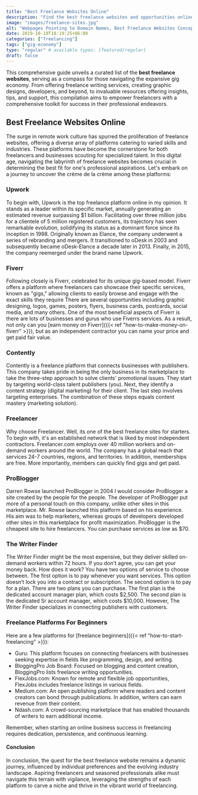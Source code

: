 ```yaml
---
title: "Best Freelance Websites Online"
description: "Find the best freelance websites and opportunities online. Explore platforms like Upwork, Fiverr, Freelancer and more."
image: "images/freelance-sites.jpg"
alt: "Webpages Pointing to Domain Names, Best Freelance Websites Concept."
date: 2019-10-10T18:19:25+06:00
categories: ["freelancing"]
tags: ["gig-economy"]
type: "regular" # available types: [featured/regular]
draft: false
---
```


This comprehensive guide unveils a curated list of the **best freelance websites**, serving as a compass for those navigating the expansive gig economy. From offering freelance writing services, creating graphic designs, developers, and beyond, to invaluable resources offering insights, tips, and support, this compilation aims to empower freelancers with a comprehensive toolkit for success in their professional endeavors.
## Best Freelance Websites Online
The surge in remote work culture has spurred the proliferation of freelance websites, offering a diverse array of platforms catering to varied skills and industries. These platforms have become the cornerstone for both freelancers and businesses scouting for specialized talent. In this digital age, navigating the labyrinth of freelance websites becomes crucial in determining the best fit for one's professional aspirations. Let's embark on a journey to uncover the crème de la crème among these platforms:
### Upwork
To begin with, Upwork is the top freelance platform online in my opinion. It stands as a leader within its specific market, annually generating an estimated revenue surpassing $1 billion. Facilitating over three million jobs for a clientele of 5 million registered customers, its trajectory has seen remarkable evolution, solidifying its status as a dominant force since its inception in 1998. Originally known as Elance, the company underwent a series of rebranding and mergers. It transitioned to oDesk in 2003 and subsequently became oDesk-Elance a decade later in 2013. Finally, in 2015, the company reemerged under the brand name Upwork.
### Fiverr
Following closely is Fiverr, celebrated for its unique gig-based model. Fiverr offers a platform where freelancers can showcase their specific services, known as "gigs," allowing clients to easily browse and engage with the exact skills they require There are several opportunities including graphic designing, logos, games, posters, flyers, business cards, postcards, social media, and many others. One of the most beneficial aspects of Fiverr is there are lots of businesses and gurus who use Fiverrs services. As a result, not only can you [earn money on Fiverr]({{< ref "how-to-make-money-on-fiverr" >}}), but as an independent contractor you can name your price and get paid fair value.
### Contently
Contently is a freelance platform that connects businesses with publishers. This company takes pride in being the only business in its marketplace to take the three-step approach to solve clients' promotional issues. They start by targeting world-class talent publishers (you). Next, they identify a content strategy (digital marketing) for their client. The last step involves targeting enterprises. The combination of these steps equals content mastery (marketing solution).
### Freelancer
Why choose Freelancer. Well, its one of the best freelance sites for starters. To begin with, it's an established network that is liked by most independent contractors. Freelancer.com employs over 40 million workers and on-demand workers around the world. The company has a global reach that services 24-7 countries, regions, and territories. In addition, memberships are free. More importantly, members can quickly find gigs and get paid.
### ProBlogger
Darren Rowse launched ProBlogger in 2004 I would consider ProBlogger a site created by the people for the people. The developer of ProBlogger put more of a personal touch on this company, unlike other sites in this marketplace. Mr. Rowse launched this platform based on his experience. His aim was to help marketers, whereas groups of developers developed other sites in this marketplace for profit maximization. ProBlogger is the cheapest site to hire freelancers. You can purchase services as low as $70.
### The Writer Finder
The Writer Finder might be the most expensive, but they deliver skilled on-demand workers within 72 hours. If you don't agree, you can get your money back. How does it work? You have two options of service to choose between. The first option is to pay whenever you want services. This option doesn’t lock you into a contract or subscription. The second option is to pay for a plan. There are two plans you can purchase. The first plan is the dedicated account manager plan, which costs $2,500. The second plan is the dedicated Sr account manager, which costs $10,000. However, The Writer Finder specializes in connecting publishers with customers.
### Freelance Platforms For Beginners
Here are a few platforms for [freelance beginners]({{< ref "how-to-start-freelancing" >}}):

* Guru: This platform focuses on connecting freelancers with businesses seeking expertise in fields like programming, design, and writing.
* BloggingPro Job Board: Focused on blogging and content creation, BloggingPro lists freelance writing opportunities.
* FlexJobs.com: Known for remote and flexible job opportunities, FlexJobs includes freelance listings in various fields.
* Medium.com: An open publishing platform where readers and content creators can bond through publications. In addition, writers can earn revenue from their content.
* Ndash.com: A crowd-sourcing marketplace that has enabled thousands of writers to earn additional income.

Remember, when starting an online business success in freelancing requires dedication, persistence, and continuous learning.
#### Conclusion
In conclusion, the quest for the best freelance website remains a dynamic journey, influenced by individual preferences and the evolving industry landscape. Aspiring freelancers and seasoned professionals alike must navigate this terrain with vigilance, leveraging the strengths of each platform to carve a niche and thrive in the vibrant world of freelancing.
